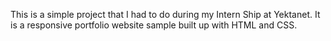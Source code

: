 This is a simple project that I had to do during my Intern Ship at Yektanet. It is a responsive portfolio website sample built up with HTML and CSS.
